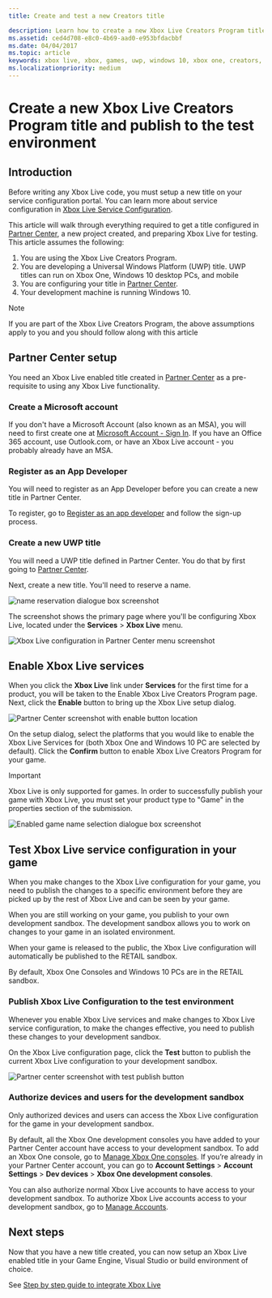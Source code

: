```yaml
---
title: Create and test a new Creators title

description: Learn how to create a new Xbox Live Creators Program title and publish to the test environment.
ms.assetid: ced4d708-e8c0-4b69-aad0-e953bfdacbbf
ms.date: 04/04/2017
ms.topic: article
keywords: xbox live, xbox, games, uwp, windows 10, xbox one, creators, test
ms.localizationpriority: medium
---
```

# Create a new Xbox Live Creators Program title and publish to the test environment

## Introduction

Before writing any Xbox Live code, you must setup a new title on your service configuration portal.  You can learn more about service configuration in [Xbox Live Service Configuration](../xbox-live-service-configuration.md).

This article will walk through everything required to get a title configured in [Partner Center](https://partner.microsoft.com/dashboard), a new project created, and preparing Xbox Live for testing. This article assumes the following:

1. You are using the Xbox Live Creators Program.
2. You are developing a Universal Windows Platform (UWP) title.  UWP titles can run on Xbox One, Windows 10 desktop PCs, and mobile
3. You are configuring your title in [Partner Center](https://partner.microsoft.com/dashboard).
4. Your development machine is running Windows 10.

> [!NOTE]
> If you are part of the Xbox Live Creators Program, the above assumptions apply to you and you should follow along with this article

## Partner Center setup

You need an Xbox Live enabled title created in [Partner Center](https://partner.microsoft.com/dashboard) as a pre-requisite to using any Xbox Live functionality.

### Create a Microsoft account
If you don't have a Microsoft Account (also known as an MSA), you will need to first create one at [Microsoft Account - Sign In](https://go.microsoft.com/fwlink/p/?LinkID=254486). If you have an Office 365 account, use Outlook.com, or have an Xbox Live account - you probably already have an MSA.

### Register as an App Developer
You will need to register as an App Developer before you can create a new title in Partner Center.

To register, go to [Register as an app developer](https://developer.microsoft.com/store/register) and follow the sign-up process.

### Create a new UWP title
You will need a UWP title defined in Partner Center. You do that by first going to [Partner Center](https://partner.microsoft.com/dashboard).

Next, create a new title. You'll need to reserve a name.

![name reservation dialogue box screenshot](../images/getting_started/first_xbltitle_newapp.png)

The screenshot shows the primary page where you'll be configuring Xbox Live, located under the **Services** > **Xbox Live** menu.

![Xbox Live configuration in Partner Center menu screenshot](../images/creators_udc/creators_udc_xboxlive_page.png)

## Enable Xbox Live services
When you click the **Xbox Live** link under **Services** for the first time for a product, you will be taken to the Enable Xbox Live Creators Program page.  Next, click the **Enable** button to bring up the Xbox Live setup dialog.

![Partner Center screenshot with enable button location](../images/creators_udc/creators_udc_xboxlive_enable.png)

On the setup dialog, select the platforms that you would like to enable the Xbox Live Services for (both Xbox One and Windows 10 PC are selected by default).  Click the **Confirm** button to enable Xbox Live Creators Program for your game.

> [!IMPORTANT]
> Xbox Live is only supported for games. In order to successfully publish your game with Xbox Live, you must set your product type to "Game" in the properties section of the submission.

![Enabled game name selection dialogue box screenshot](../images/creators_udc/creators_udc_xboxlive_enable_dialog.png)

## Test Xbox Live service configuration in your game
When you make changes to the Xbox Live configuration for your game, you need to publish the changes to a specific environment before they are picked up by the rest of Xbox Live and can be seen by your game.

When you are still working on your game, you publish to your own development sandbox.  The development sandbox allows you to work on changes to your game in an isolated environment.

When your game is released to the public, the Xbox Live configuration will automatically be published to the RETAIL sandbox.

By default, Xbox One Consoles and Windows 10 PCs are in the RETAIL sandbox.

### Publish Xbox Live Configuration to the test environment

Whenever you enable Xbox Live services and make changes to Xbox Live service configuration, to make the changes effective, you need to publish these changes to your development sandbox.

On the Xbox Live configuration page, click the **Test** button to publish the current Xbox Live configuration to your development sandbox.

![Partner center screenshot with test publish button](../images/creators_udc/creators_udc_xboxlive_config_test.png)

### Authorize devices and users for the development sandbox

Only authorized devices and users can access the Xbox Live configuration for the game in your development sandbox.

By default, all the Xbox One development consoles you have added to your Partner Center account have access to your development sandbox.  To add an Xbox One console, go to [Manage Xbox One consoles](https://partner.microsoft.com/xboxconfig/devices). If you’re already in your Partner Center account, you can go to **Account Settings** > **Account Settings** > **Dev devices** > **Xbox One development consoles**.

You can also authorize normal Xbox Live accounts to have access to your development sandbox.  To authorize Xbox Live accounts access to your development sandbox, go to
[Manage Accounts](https://developer.microsoft.com/xboxtestaccounts/configurecreators).

## Next steps
Now that you have a new title created, you can now setup an Xbox Live enabled title in your Game Engine, Visual Studio or build environment of choice.

See [Step by step guide to integrate Xbox Live](creators-step-by-step-guide.md)
